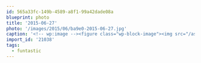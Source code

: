 ```yaml
---
id: 565a33fc-149b-4589-a8f1-99a42dade08a
blueprint: photo
title: '2015-06-27'
photo: '/images/2015/06/ba9e0-2015-06-27.jpg'
caption: '<!-- wp:image --><figure class="wp-block-image"><img src="/assets/images/2015/06/ba9e0-2015-06-27.jpg" /></figure><!-- /wp:image --><!-- wp:paragraph --><p>Just hanging'' out wif Bif and a few friends @ #funtastic</p><!-- /wp:paragraph -->'
import_id: '21038'
tags:
  - funtastic
---
```


